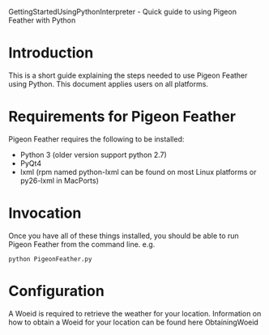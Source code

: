 GettingStartedUsingPythonInterpreter - Quick guide to using Pigeon Feather with Python

# Introduction #

This is a short guide explaining the steps needed to use Pigeon Feather using Python.  This document applies users on all platforms.


# Requirements for Pigeon Feather #

Pigeon Feather requires the following to be installed:
  * Python 3 (older version support python 2.7)
  * PyQt4
  * lxml (rpm named python-lxml can be found on most Linux platforms or py26-lxml in MacPorts)


# Invocation #

Once you have all of these things installed, you should be able to run Pigeon Feather from the command line. e.g.

`python PigeonFeather.py`

# Configuration #

A Woeid is required to retrieve the weather for your location.  Information on how to obtain a Woeid for your location can be found here ObtainingWoeid